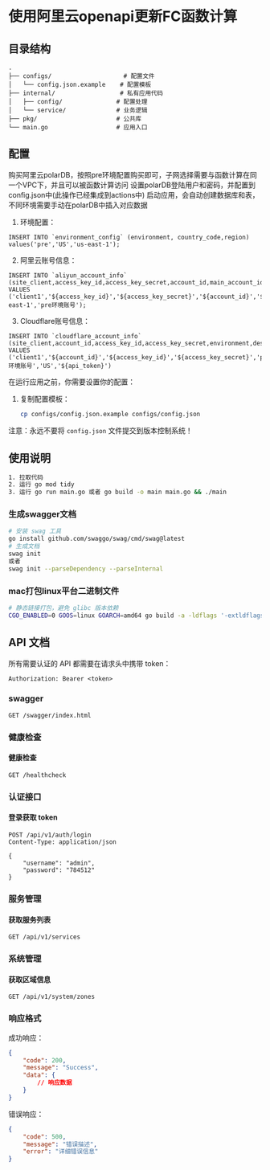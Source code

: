 # 使用阿里云openapi更新FC函数计算

## 目录结构
```
.
├── configs/                    # 配置文件
│   └── config.json.example    # 配置模板
├── internal/                  # 私有应用代码
│   ├── config/               # 配置处理
│   └── service/              # 业务逻辑
├── pkg/                      # 公共库
└── main.go                   # 应用入口
```

## 配置
购买阿里云polarDB，按照pre环境配置购买即可，子网选择需要与函数计算在同一个VPC下，并且可以被函数计算访问
设置polarDB登陆用户和密码，并配置到config.json中(此操作已经集成到actions中)
启动应用，会自动创建数据库和表，不同环境需要手动在polarDB中插入对应数据
1. 环境配置：
```
INSERT INTO `environment_config` (environment, country_code,region) values('pre','US','us-east-1');
```
2. 阿里云账号信息：
```
INSERT INTO `aliyun_account_info` (site_client,access_key_id,access_key_secret,account_id,main_account_id,environment,region,description) 
VALUES ('client1','${access_key_id}','${access_key_secret}','${account_id}','${main_account_id}','pre','us-east-1','pre环境账号'); 
```
3. Cloudflare账号信息：
```
INSERT INTO `cloudflare_account_info` (site_client,account_id,access_key_id,access_key_secret,environment,description,country_code,api_token) 
VALUES ('client1','${account_id}','${access_key_id}','${access_key_secret}','pre','pre环境账号','US','${api_token}')
```
在运行应用之前，你需要设置你的配置：

1. 复制配置模板：
   ```bash
   cp configs/config.json.example configs/config.json
   ```

注意：永远不要将 `config.json` 文件提交到版本控制系统！

## 使用说明
```bash
1. 拉取代码
2. 运行 go mod tidy
3. 运行 go run main.go 或者 go build -o main main.go && ./main
```
### 生成swagger文档
```bash
# 安装 swag 工具
go install github.com/swaggo/swag/cmd/swag@latest
# 生成文档
swag init 
或者
swag init --parseDependency --parseInternal
```

### mac打包linux平台二进制文件
```bash
# 静态链接打包，避免 glibc 版本依赖
CGO_ENABLED=0 GOOS=linux GOARCH=amd64 go build -a -ldflags '-extldflags "-static"' -o main main.go
```

## API 文档

所有需要认证的 API 都需要在请求头中携带 token：
```header
Authorization: Bearer <token>
```
### swagger
```http
GET /swagger/index.html
```

### 健康检查
#### 健康检查
```http
GET /healthcheck
```

### 认证接口
#### 登录获取 token
```http
POST /api/v1/auth/login
Content-Type: application/json

{
    "username": "admin",
    "password": "784512"
}
```

### 服务管理
#### 获取服务列表
```http
GET /api/v1/services
```

### 系统管理
#### 获取区域信息
```http
GET /api/v1/system/zones
```

### 响应格式

成功响应：
```json
{
    "code": 200,
    "message": "Success",
    "data": {
        // 响应数据
    }
}
```

错误响应：
```json
{
    "code": 500,
    "message": "错误描述",
    "error": "详细错误信息"
}
```
